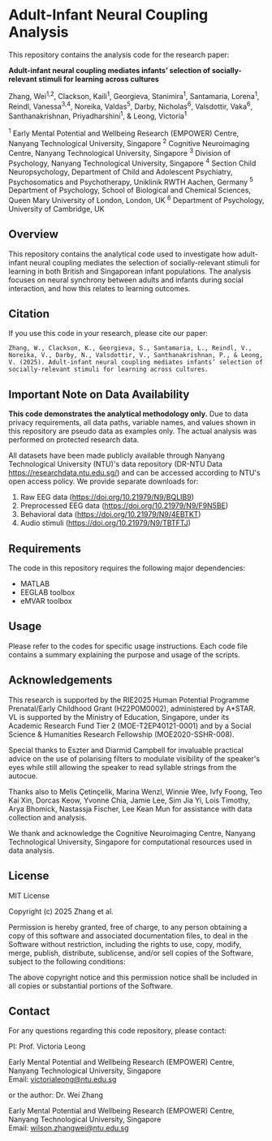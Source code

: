 # Adult-Infant Neural Coupling Analysis

This repository contains the analysis code for the research paper:

**Adult-infant neural coupling mediates infants’ selection of socially-relevant stimuli for learning across cultures**

Zhang, Wei<sup>1,2</sup>, Clackson, Kaili<sup>1</sup>, Georgieva, Stanimira<sup>1</sup>, Santamaria, Lorena<sup>1</sup>, Reindl, Vanessa<sup>3,4</sup>, Noreika, Valdas<sup>5</sup>, Darby, Nicholas<sup>6</sup>, Valsdottir, Vaka<sup>6</sup>, Santhanakrishnan, Priyadharshini<sup>1</sup>, & Leong, Victoria<sup>1</sup>

<sup>1</sup> Early Mental Potential and Wellbeing Research (EMPOWER) Centre, Nanyang Technological University, Singapore
<sup>2</sup> Cognitive Neuroimaging Centre, Nanyang Technological University, Singapore
<sup>3</sup> Division of Psychology, Nanyang Technological University, Singapore
<sup>4</sup> Section Child Neuropsychology, Department of Child and Adolescent Psychiatry, Psychosomatics and Psychotherapy, Uniklinik RWTH Aachen, Germany
<sup>5</sup> Department of Psychology, School of Biological and Chemical Sciences, Queen Mary University of London, London, UK
<sup>6</sup> Department of Psychology, University of Cambridge, UK

## Overview

This repository contains the analytical code used to investigate how adult-infant neural coupling mediates the selection of socially-relevant stimuli for learning in both British and Singaporean infant populations. The analysis focuses on neural synchrony between adults and infants during social interaction, and how this relates to learning outcomes.

## Citation

If you use this code in your research, please cite our paper:

```
Zhang, W., Clackson, K., Georgieva, S., Santamaria, L., Reindl, V., Noreika, V., Darby, N., Valsdottir, V., Santhanakrishnan, P., & Leong, V. (2025). Adult-infant neural coupling mediates infants’ selection of socially-relevant stimuli for learning across cultures.
```

## Important Note on Data Availability

**This code demonstrates the analytical methodology only.** Due to data privacy requirements, all data paths, variable names, and values shown in this repository are pseudo data as examples only. The actual analysis was performed on protected research data.

All datasets have been made publicly available through Nanyang Technological University (NTU)'s data repository (DR-NTU Data https://researchdata.ntu.edu.sg/) and can be accessed according to NTU's open access policy. We provide separate downloads for:
1. Raw EEG data (https://doi.org/10.21979/N9/BQLIB9)
2. Preprocessed EEG data (https://doi.org/10.21979/N9/F9N5BE)
3. Behavioral data (https://doi.org/10.21979/N9/4EBTKT)
4. Audio stimuli (https://doi.org/10.21979/N9/TBTFTJ)

## Requirements

The code in this repository requires the following major dependencies:
- MATLAB
- EEGLAB toolbox
- eMVAR toolbox

## Usage

Please refer to the codes for specific usage instructions. Each code file contains a summary explaining the purpose and usage of the scripts.

## Acknowledgements

This research is supported by the RIE2025 Human Potential Programme Prenatal/Early Childhood Grant (H22P0M0002), administered by A*STAR. VL is supported by the Ministry of Education, Singapore, under its Academic Research Fund Tier 2 (MOE-T2EP40121-0001) and by a Social Science & Humanities Research Fellowship (MOE2020-SSHR-008).

Special thanks to Eszter and Diarmid Campbell for invaluable practical advice on the use of polarising filters to modulate visibility of the speaker's eyes while still allowing the speaker to read syllable strings from the autocue.

Thanks also to Melis Çetinçelik, Marina Wenzl, Winnie Wee, Ivfy Foong, Teo Kai Xin, Dorcas Keow, Yvonne Chia, Jamie Lee, Sim Jia Yi, Lois Timothy, Arya Bhomick, Nastassja Fischer, Lee Kean Mun for assistance with data collection and analysis.

We thank and acknowledge the Cognitive Neuroimaging Centre, Nanyang Technological University, Singapore for computational resources used in data analysis.

## License

MIT License

Copyright (c) 2025 Zhang et al.

Permission is hereby granted, free of charge, to any person obtaining a copy of this software and associated documentation files, to deal in the Software without restriction, including the rights to use, copy, modify, merge, publish, distribute, sublicense, and/or sell copies of the Software, subject to the following conditions:

The above copyright notice and this permission notice shall be included in all copies or substantial portions of the Software.

## Contact

For any questions regarding this code repository, please contact:

PI: Prof. Victoria Leong  

Early Mental Potential and Wellbeing Research (EMPOWER) Centre,  
Nanyang Technological University, Singapore  
Email: victorialeong@ntu.edu.sg

or the author: Dr. Wei Zhang

Early Mental Potential and Wellbeing Research (EMPOWER) Centre,  
Nanyang Technological University, Singapore  
Email: wilson.zhangwei@ntu.edu.sg 
